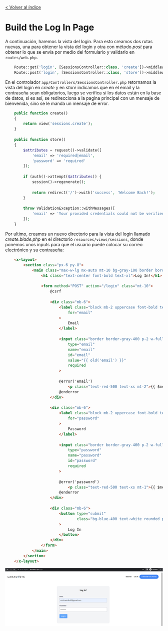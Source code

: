 [< Volver al índice](/docs/readme.md)

# Build the Log In Page

A continuación, haremos la vista del login. Para esto creamos dos rutas nuevas, una para obtener la vista del login y otra con método *post* para obtener lo que se envía por medio del formulario y validarlo en `routes/web.php`. 

```php
    Route::get('login', [SessionsController::class, 'create'])->middleware('guest');
    Route::post('login', [SessionsController::class, 'store'])->middleware('guest');
```

En el controlador `app/Controllers/SessionsController.php` retornamos la vista del login en *create* y en *store* indicamos que en el email y la contraseña sean obligatorios, luego se verifica si los datos están en la base de datos, si es así, se redirecciona a la pagina principal con un mensaje de bienvenida, sino se le manda un mensaje de error. 

```php
    public function create()
    {
        return view('sessions.create');
    }

    public function store()
    {
        $attributes = request()->validate([
            'email' => 'required|email',
            'password' => 'required'
        ]);

        if (auth()->attempt($attributes)) {
            session()->regenerate();

            return redirect('/')->with('success', 'Welcome Back!');
        }

        throw ValidationException::withMessages([
            'email' => 'Your provided credentials could not be verified.'
        ]);
    }
```
Por ultimo, creamos un nuevo directorio para la vista del login llamado *create.blade.php* en el directorio `resources/views/sessions`, donde ponemos unos inputs para que el usuario puede colocar su correo electrónico y su contraseña: 

```html
    <x-layout>
        <section class="px-6 py-8">
            <main class="max-w-lg mx-auto mt-10 bg-gray-100 border border-gray-200 p-6 rounded-xl">
                <h1 class="text-center font-bold text-xl">Log In!</h1>

                <form method="POST" action="/login" class="mt-10">
                    @csrf

                    <div class="mb-6">
                        <label class="block mb-2 uppercase font-bold text-xs text-gray-700"
                            for="email"
                        >
                            Email
                        </label>

                        <input class="border border-gray-400 p-2 w-full"
                            type="email"
                            name="email"
                            id="email"
                            value="{{ old('email') }}"
                            required
                        >

                        @error('email')
                            <p class="text-red-500 text-xs mt-2">{{ $message }}</p>
                        @enderror
                    </div>

                    <div class="mb-6">
                        <label class="block mb-2 uppercase font-bold text-xs text-gray-700"
                            for="password"
                        >
                            Password
                        </label>

                        <input class="border border-gray-400 p-2 w-full"
                            type="password"
                            name="password"
                            id="password"
                            required
                        >

                        @error('password')
                            <p class="text-red-500 text-xs mt-1">{{ $message }}</p>
                        @enderror
                    </div>

                    <div class="mb-6">
                        <button type="submit"
                                class="bg-blue-400 text-white rounded py-2 px-4 hover:bg-blue-500"
                        >
                            Log In
                        </button>
                    </div>
                </form>
            </main>
        </section>
    </x-layout>
```
![image](./images/ep50.png "Login Interfaz")